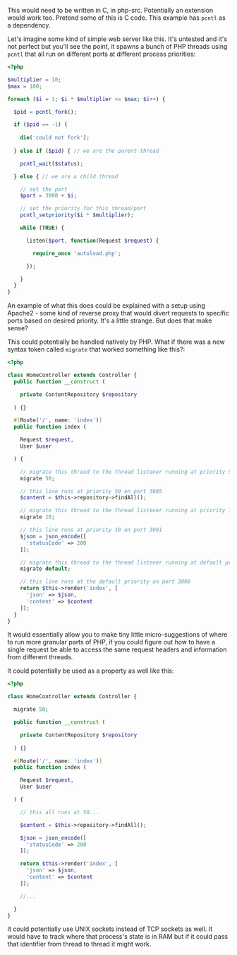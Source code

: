 This would need to be written in C, in php-src. Potentially an extension would work too. Pretend some of this is C code. This example has `pcntl` as a dependency.

Let's imagine some kind of simple web server like this. It's untested and it's not perfect but you'll see the point, it spawns a bunch of PHP threads using `pcntl` that all run on different ports at different process priorities:

```php
<?php

$multiplier = 10;
$max = 100;

foreach ($i = 1; $i * $multiplier <= $max; $i++) {

  $pid = pcntl_fork();

  if ($pid == -1) {
  
    die('could not fork');
  
  } else if ($pid) { // we are the parent thread

    pcntl_wait($status);

  } else { // we are a child thread

    // set the port
    $port = 3000 + $i;

    // set the priority for this thread/port
    pcntl_setpriority($i * $multiplier);

    while (TRUE) {

      listen($port, function(Request $request) {

        require_once 'autoload.php';

      });

    }
  }
}

```

An example of what this does could be explained with a setup using Apache2 - some kind of reverse proxy that would divert requests to specific ports based on desired priority. It's a little strange. But does that make sense?

This could potentially be handled natively by PHP. What if there was a new syntax token called `migrate` that worked something like this?:

```php
<?php

class HomeController extends Controller {
  public function __construct (

    private ContentRepository $repository
  
  ) {}

  #[Route('/', name: 'index')]
  public function index (

    Request $request,
    User $user

  ) {

    // migrate this thread to the thread listener running at priority 50
    migrate 50;

    // this line runs at priority 50 on port 3005
    $content = $this->repository->findAll();

    // migrate this thread to the thread listener running at priority 10
    migrate 10;

    // this line runs at priority 10 on port 3001
    $json = json_encode([
      'statusCode' => 200
    ]);

    // migrate this thread to the thread listener running at default priority
    migrate default;

    // this line runs at the default priority on port 3000
    return $this->render('index', [
      'json' => $json,
      'content' => $content
    ]);
  }
}
```

It would essentially allow you to make tiny little micro-suggestions of where to run more granular parts of PHP, if you could figure out how to have a single request be able to access the same request headers and information from different threads.

It could potentially be used as a property as well like this:

```php
<?php

class HomeController extends Controller {

  migrate 50;

  public function __construct (

    private ContentRepository $repository
  
  ) {}

  #[Route('/', name: 'index')]
  public function index (

    Request $request,
    User $user

  ) {

    // this all runs at 50...

    $content = $this->repository->findAll();

    $json = json_encode([
      'statusCode' => 200
    ]);

    return $this->render('index', [
      'json' => $json,
      'content' => $content
    ]);

    //...

  }
}
```

It could potentially use UNIX sockets instead of TCP sockets as well. It would have to track where that process's state is in RAM but if it could pass that identifier from thread to thread it might work.
